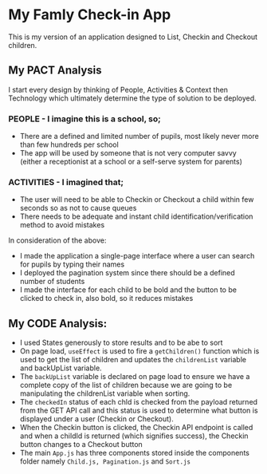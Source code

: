 # My Famly Check-in App

This is my version of an application designed to List, Checkin and Checkout children.

## My PACT Analysis

I start every design by thinking of People, Activities & Context then Technology which ultimately determine the type of solution to be deployed.

### PEOPLE - I imagine this is a school, so;

- There are a defined and limited number of pupils, most likely never more than few hundreds per school
- The app will be used by someone that is not very computer savvy (either a receptionist at a school or a self-serve system for parents)

### ACTIVITIES - I imagined that;

- The user will need to be able to Checkin or Checkout a child within few seconds so as not to cause queues
- There needs to be adequate and instant child identification/verification method to avoid mistakes

In consideration of the above:

- I made the application a single-page interface where a user can search for pupils by typing their names
- I deployed the pagination system since there should be a defined number of students
- I made the interface for each child to be bold and the button to be clicked to check in, also bold, so it reduces mistakes

## My CODE Analysis:

- I used States generously to store results and to be abe to sort
- On page load, `useEffect` is used to fire a `getChildren()` function which is used to get the list of children and updates the `childrenList` variable and backUpList variable.
- The `backUpList` variable is declared on page load to ensure we have a complete copy of the list of children because we are going to be manipulating the childrenList variable when sorting.
- The `checkedIn` status of each chld is checked from the payload returned from the GET API call and this status is used to determine what button is displayed under a user (Checkin or Checkout).
- When the Checkin button is clicked, the Checkin API endpoint is called and when a childId is returned (which signifies success), the Checkin button changes to a Checkout button
- The main `App.js` has three components stored inside the components folder namely `Child.js, Pagination.js` and `Sort.js`
